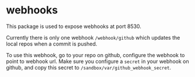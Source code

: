 # webhooks

This package is used to expose webhooks at port 8530.

Currently there is only one webhook `/webhook/github` which updates the local repos when a commit is pushed.

To use this webhook, go to your repo on github, configure the webhook to point to webhook url. Make sure you configure a `secret` in your webhook on github, and copy this secret to `/sandbox/var/github_webhook_secret`.
